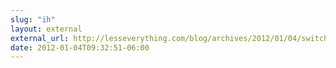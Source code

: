 ```yaml
---
slug: "ih"
layout: external
external_url: http://lesseverything.com/blog/archives/2012/01/04/switching-from-godaddy-to-dnsimple/?utm_source=feedburner&utm_medium=feed&utm_campaign=Feed%3A+LessEverything+%28less+everything%29
date: 2012-01-04T09:32:51-06:00
---
```

